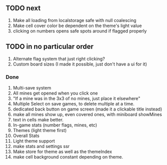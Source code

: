 ## TODO next

<!-- 1. make assets preloaded ( don't know if it does anything) -->

1. Make all loading from localstorage safe with null coalescing
2. Make cell cover color be dependent on the theme's light value
3. clicking on numbers opens safe spots around if flagged properly

## TODO in no particular order

1. Alternate flag system that just right clicking?
2. Custom board sizes (I made it possible, just don't have a ui for it)

### Done

1. Multi-save system
2. All mines get opened when you click one
3. "If a mine was in the 3x3 of no mines, just place it elsewhere"
4. Multiple Select on save games, to delete multiple at a time.
5. dedicated back button on game screen (made it a clickable title instead)
6. make all mines show up, even covered ones, with miniboard showMines
7. text in cells make better.
8. In-game stats (number flags, mines, etc)
9. Themes (light theme first)
10. Overall Stats
11. Light theme support
12. make stats and settings ssr
13. Make store for theme as well as the themeIndex
14. make cell background constant depending on theme.
